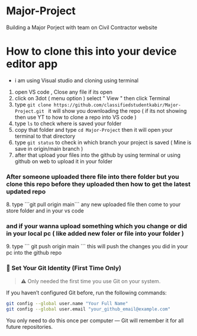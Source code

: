 # Major-Project
Building a Major Porject with team on Civil Contractor website 

# How to clone this into your device editor app 
- i am using Visual studio and cloning using terminal 
1. open VS code , Close any file if its open
2. click on 3dot ( menu option ) select " View " then click Terminal
3. type ```git clone https://github.com/classifiedstudentkabir/Major-Project.git ```
   it will show you downloading the repo ( if its not showing then use YT to how to clone a repo into VS code )
4. type ``` ls ``` to check where is saved your folder
5. copy that folder and type ``` cd Major-Project ``` then it will open your terminal to that directory
6. type ``` git status ``` to check in which branch your project is saved ( Mine is save in origin/main branch )
7.  after that upload your files into the github by using terminal or using github on web to upload it in your folder
   <h3>After someone uploaded there file into there folder but you clone this repo before they uploaded then how to get the latest updated repo</h3>
8.  type ```git pull origin main``` any new uploaded file then come to your store folder and in your vs code
   <h3>and if your wanna upload something which you change or did in your local pc ( like added new foler or file into your folder )</h3>
9.  type ``` git push origin main ``` this will push the changes you did in your pc into the github repo

### 👤 Set Your Git Identity (First Time Only)
> ⚠️ Only needed the first time you use Git on your system.

If you haven’t configured Git before, run the following commands:
```bash or in same terminal type this 
git config --global user.name "Your Full Name"
git config --global user.email "your_github_email@example.com" 
```
You only need to do this once per computer — Git will remember it for all future repositories.
